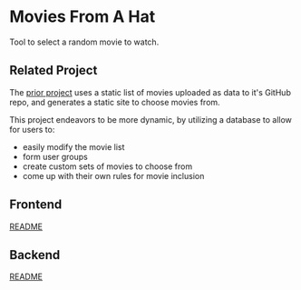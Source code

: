 # Movies From A Hat

Tool to select a random movie to watch.

## Related Project

The [prior project](https://github.com/MoviesFromAHat/MoviesFromAHat.github.io/) uses a static list of movies uploaded as data to it's GitHub repo, and generates a static site to choose movies from.

This project endeavors to be more dynamic, by utilizing a database to allow for users to:

- easily modify the movie list
- form user groups
- create custom sets of movies to choose from
- come up with their own rules for movie inclusion

## Frontend

[README](ui/README.md)

## Backend

[README](api/README.md)
